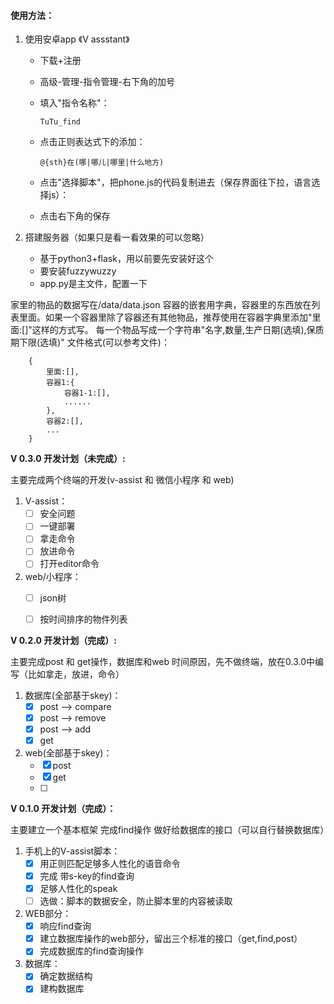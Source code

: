 #### 使用方法：

1. 使用安卓app 《V assstant》

   - 下载+注册

   - 高级-管理-指令管理-右下角的加号

   - 填入"指令名称"：

     ```TuTu_find```

   - 点击正则表达式下的添加：

     ```@{sth}在(哪|哪儿|哪里|什么地方)```

   - 点击"选择脚本"，把phone.js的代码复制进去（保存界面往下拉，语言选择js）：

   - 点击右下角的保存

2. 搭建服务器（如果只是看一看效果的可以忽略）
   - 基于python3+flask，用以前要先安装好这个
   - 要安装fuzzywuzzy
   - app.py是主文件，配置一下

家里的物品的数据写在/data/data.json
容器的嵌套用字典，容器里的东西放在列表里面。如果一个容器里除了容器还有其他物品，推荐使用在容器字典里添加"里面:[]"这样的方式写。
每一个物品写成一个字符串"名字,数量,生产日期(选填),保质期下限(选填)"
文件格式(可以参考文件)：

```
    {
        里面:[],
        容器1:{
            容器1-1:[],
            ......
        },
        容器2:[],
        ...
    }
```























**V 0.3.0 开发计划（未完成）:**

主要完成两个终端的开发(v-assist 和 微信小程序 和 web)

1. V-assist：
   - [ ] 安全问题
   - [ ] 一键部署
   - [ ] 拿走命令
   - [ ] 放进命令
   - [ ] 打开editor命令

2. web/小程序：
   - [ ] json树
   - [ ] 按时间排序的物件列表



**V 0.2.0 开发计划（完成）:**

主要完成post 和 get操作，数据库和web
时间原因，先不做终端，放在0.3.0中编写（比如拿走，放进，命令）

1. 数据库(全部基于skey)：
   - [x] post --> compare
   - [x] post --> remove
   - [x] post --> add
   - [x] get

2. web(全部基于skey)：
   - [x] post
   - [x] get
   - [ ] 



**V 0.1.0 开发计划（完成）：**

主要建立一个基本框架
完成find操作
做好给数据库的接口（可以自行替换数据库）

1. 手机上的V-assist脚本：
   - [x] 用正则匹配足够多人性化的语音命令
   - [x] 完成 带s-key的find查询
   - [x] 足够人性化的speak
   - [ ] 选做：脚本的数据安全，防止脚本里的内容被读取

2. WEB部分：
   - [x] 响应find查询
   - [x] 建立数据库操作的web部分，留出三个标准的接口（get,find,post）
   - [x] 完成数据库的find查询操作

3. 数据库：
   - [x] 确定数据结构
   - [x] 建构数据库